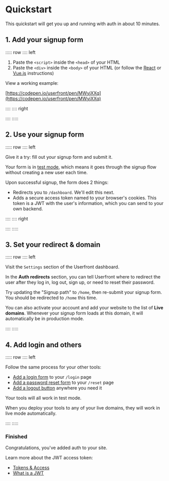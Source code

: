 # Quickstart

This quickstart will get you up and running with auth in about 10 minutes.

## 1. Add your signup form

::::: row
:::: left

1. Paste the `<script>` inside the `<head>` of your HTML
2. Paste the `<div>` inside the `<body>` of your HTML (or follow the [React](/guide/toolkit/automatic-signup-form-react.html) or [Vue.js](/guide/toolkit/automatic-signup-form-vue.html) instructions)

View a working example:

[https://codepen.io/userfront/pen/MWyjXXq](https://codepen.io/userfront/pen/MWyjXXq)

::::
:::: right

<install-html display-title="Signup form"/>

::::
:::::

## 2. Use your signup form

::::: row
:::: left

Give it a try: fill out your signup form and submit it.

Your form is in [test mode](/guide/test-mode.html), which means it goes through the signup flow without creating a new user each time.

Upon successful signup, the form does 2 things:

- Redirects you to `/dashboard`. We'll edit this next.
- Adds a secure access token named <access-token-name use-account-id="true"/> to your browser's cookies. This token is a JWT with the user's information, which you can send to your own backend.

::::
:::: right

<iframe-demo display-title="Signup form"></iframe-demo>

::::
:::::

## 3. Set your redirect & domain

::::: row
:::: left

Visit the `Settings` section of the Userfront dashboard.

In the **Auth redirects** section, you can tell Userfront where to redirect the user after they log in, log out, sign up, or need to reset their password.

Try updating the "Signup path" to `/home`, then re-submit your signup form. You should be redirected to `/home` this time.

You can also activate your account and add your website to the list of **Live domains**. Whenever your signup form loads at this domain, it will automatically be in production mode.

::::
:::::

## 4. Add login and others

::::: row
:::: left

Follow the same process for your other tools:

- [Add a login form](/guide/toolkit/automatic-login-form-html.html) to your `/login` page
- [Add a password reset form](/guide/toolkit/automatic-password-reset-form-html.html) to your `/reset` page
- [Add a logout button](/guide/toolkit/automatic-logout-button-html.html) anywhere you need it

Your tools will all work in test mode.

When you deploy your tools to any of your live domains, they will work in live mode automatically.

::::
:::::

### Finished

Congratulations, you've added auth to your site.

Learn more about the JWT access token:

- [Tokens & Access](/guide/auth/)
- [What is a JWT](/guide/auth/jwt-json-web-token.html)
